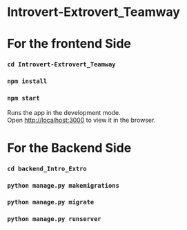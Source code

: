 # Introvert-Extrovert_Teamway

# For the frontend Side

### `cd Introvert-Extrovert_Teamway`
### `npm install`
### `npm start`

Runs the app in the development mode.\
Open [http://localhost:3000](http://localhost:3000) to view it in the browser.

# For the Backend Side

### `cd backend_Intro_Extro`
### `python manage.py makemigrations`
### `python manage.py migrate`
### `python manage.py runserver`

